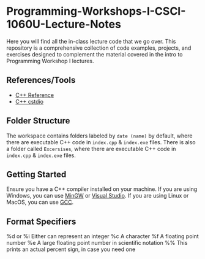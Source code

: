 # Programming-Workshops-I-CSCI-1060U-Lecture-Notes

Here you will find all the in-class lecture code that we go over. This repository is a comprehensive collection of code examples, projects, and exercises designed to complement the material covered in the intro to Programming Workshop I lectures.

## References/Tools

- [C++ Reference](http://www.cplusplus.com/reference/)
- [C++ cstdio](https://cplusplus.com/reference/cstdio/printf/)

## Folder Structure

The workspace contains folders labeled by `date (name)` by default, where there are executable C++ code in `index.cpp` & `index.exe` files. There is also a folder called `Excersises`, where there are executable C++ code in `index.cpp` & `index.exe` files.

## Getting Started

Ensure you have a C++ compiler installed on your machine. If you are using Windows, you can use [MinGW](http://www.mingw.org/) or [Visual Studio](https://visualstudio.microsoft.com/vs/features/cplusplus/). If you are using Linux or MacOS, you can use [GCC](https://gcc.gnu.org/).

## Format Specifiers

%d or %i Either can represent an integer
%c A character
%f A floating point number
%e A large floating point number in scientific notation
%% This prints an actual percent sign, in case you need one
